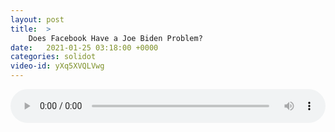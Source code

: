 ```yaml
---
layout: post
title:  >
    Does Facebook Have a Joe Biden Problem?
date:   2021-01-25 03:18:00 +0000
categories: solidot
video-id: yXq5XVQLVwg
---
```


<audio src="/assets/f41a2318a9d0ed72f3c8413bb61bc102.mp3" style="width: 100%;" controls></audio>

